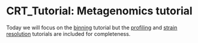 # CRT_Tutorial: Metagenomics tutorial

Today we will focus on the [binning](Binning.md) tutorial but the [profiling](Profiling.md) 
and [strain resolution](StrainResolution.md) tutorials are included for completeness.